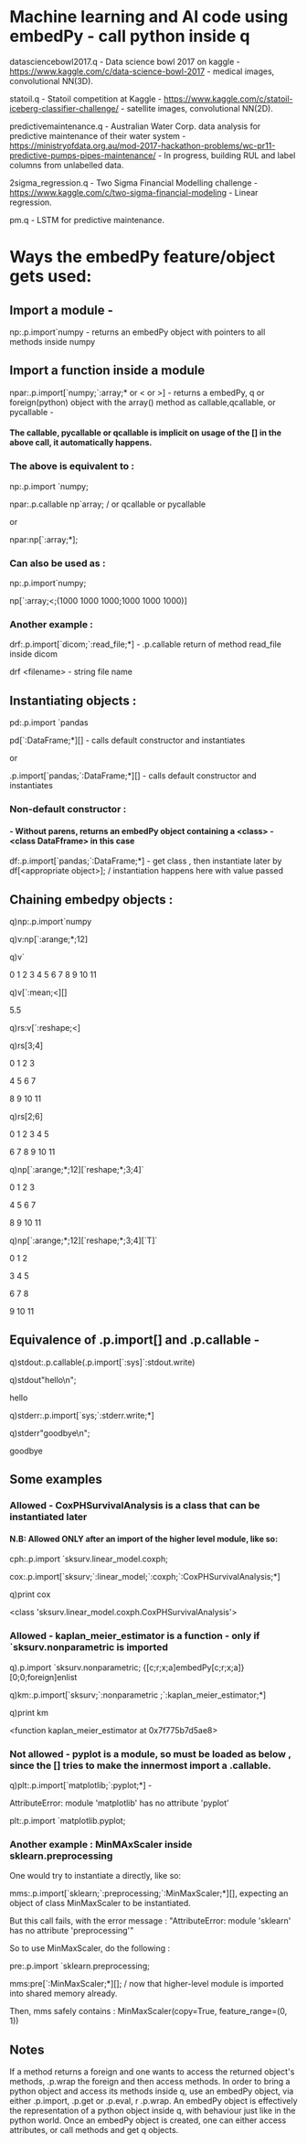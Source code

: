 # Machine learning and AI code using embedPy - call python inside q

datasciencebowl2017.q - Data science bowl 2017 on kaggle - https://www.kaggle.com/c/data-science-bowl-2017 - medical images, convolutional NN(3D).

statoil.q - Statoil competition at Kaggle - https://www.kaggle.com/c/statoil-iceberg-classifier-challenge/ - satellite images, convolutional NN(2D).

predictivemaintenance.q - Australian Water Corp. data analysis for predictive maintenance of their water system - https://ministryofdata.org.au/mod-2017-hackathon-problems/wc-pr11-predictive-pumps-pipes-maintenance/ - In progress, building RUL and label columns from unlabelled data. 

2sigma_regression.q - Two Sigma Financial Modelling challenge - https://www.kaggle.com/c/two-sigma-financial-modeling - Linear regression.

pm.q - LSTM for predictive maintenance. 


# Ways the embedPy feature/object gets used:

## Import a module - 
np:.p.import\`numpy - returns an embedPy object with pointers to all methods inside numpy

## Import a function inside a module 

npar:.p.import[\`numpy;`:array;\* or \< or \>] - returns a embedPy, q or foreign(python) object with the array() method as callable,qcallable, or pycallable  - 
#### The callable, pycallable or qcallable is implicit on usage of the [] in the above call, it automatically happens. 

### The above is equivalent to :
np:.p.import \`numpy; 

npar:.p.callable np\`array; / or qcallable or pycallable

or 

npar:np[\`:array;\*]; 

### Can also be used as :
np:.p.import\`numpy;

np[\`:array;<;(1000 1000 1000;1000 1000 1000)]

### Another example :
drf:.p.import[\`dicom;\`:read_file;\*] - .p.callable return of method read_file inside dicom

drf \<filename\>  - string file name

## Instantiating objects :
pd:.p.import \`pandas

pd[\`:DataFrame;\*][] - calls default constructor and instantiates

or

.p.import[\`pandas;\`:DataFrame;\*][] - calls default constructor and instantiates

### Non-default constructor :
#### - Without parens, returns an embedPy object containing a \<class> - \<class DataFframe> in this case
df:.p.import[\`pandas;\`:DataFrame;\*] - get class , then instantiate later by 
df[\<appropriate object\>]; / instantiation happens here with value passed

## Chaining embedpy objects :
q)np:.p.import\`numpy

q)v:np[\`:arange;\*;12]

q)v`

0 1 2 3 4 5 6 7 8 9 10 11

q)v[\`:mean;<][]

5.5

q)rs:v[\`:reshape;<]

q)rs[3;4]

0 1 2  3 

4 5 6  7 

8 9 10 11

q)rs[2;6]

0 1 2 3 4  5 

6 7 8 9 10 11

q)np[\`:arange;\*;12][\`reshape;\*;3;4]`

0 1 2  3 

4 5 6  7 

8 9 10 11

q)np[\`:arange;\*;12][\`reshape;\*;3;4][\`T]`

0 1  2 

3 4  5 

6 7  8 

9 10 11

## Equivalence of .p.import[] and .p.callable - 

q)stdout:.p.callable(.p.import[\`:sys]`:stdout.write)

q)stdout"hello\n";

hello

q)stderr:.p.import[\`sys;`:stderr.write;*]

q)stderr"goodbye\n";

goodbye

## Some examples 
### Allowed - CoxPHSurvivalAnalysis is a class that can be instantiated later

#### N.B: Allowed ONLY after an import of the higher level module, like so:

cph:.p.import \`sksurv.linear_model.coxph;

cox:.p.import[\`sksurv;\`:linear_model;\`:coxph;\`:CoxPHSurvivalAnalysis;\*]  

q)print  cox

<class 'sksurv.linear_model.coxph.CoxPHSurvivalAnalysis'>

### Allowed - kaplan_meier_estimator is a function - only if \`sksurv.nonparametric is imported 

q).p.import \`sksurv.nonparametric;
{[c;r;x;a]embedPy[c;r;x;a]}[0;0;foreign]enlist


q)km:.p.import[\`sksurv;\`:nonparametric ;\`:kaplan_meier_estimator;\*] 

q)print km

<function kaplan_meier_estimator at 0x7f775b7d5ae8>

### Not allowed - pyplot is a module, so must be loaded as below , since the [] tries to make the innermost import a .callable. 

q)plt:.p.import[\`matplotlib;\`:pyplot;\*] - 

AttributeError: module 'matplotlib' has no attribute 'pyplot'

plt:.p.import \`matplotlib.pyplot;

### Another example : MinMAxScaler inside sklearn.preprocessing
One would try to instantiate a <class> directly, like so:

mms:.p.import[\`sklearn;\`:preprocessing;\`:MinMaxScaler;\*][], expecting an object of class MinMaxScaler to be instantiated.

But this call fails, with the error message : "AttributeError: module 'sklearn' has no attribute 'preprocessing'" 

So to use MinMaxScaler, do the following :

pre:.p.import \`sklearn.preprocessing;

mms:pre[\`:MinMaxScaler;\*][]; / now that higher-level module is imported into shared memory already. 

Then, mms safely contains :
MinMaxScaler(copy=True, feature_range=(0, 1))

## Notes
If a method returns a foreign and one wants to access the returned object's methods, .p.wrap the foreign and then access methods. 
In order to bring a python object and access its methods inside q, use an embedPy object, via either .p.import, .p.get or .p.eval, r .p.wrap. An embedPy object is effectively the representation of a python object inside q, with behaviour just like in the python world. 
Once an embedPy object is created, one can either access attributes, or call methods and get q objects.


